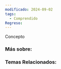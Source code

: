 ```yaml
---
modificado: 2024-09-02
tags:
  - Comprendido
Regreso:
---
```





Concepto
### Más sobre: 

### Temas Relacionados:
